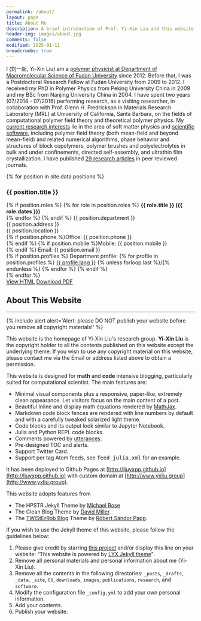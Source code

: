 ```yaml
---
permalink: /about/
layout: page
title: About Me
description: A brief introduction of Prof. Yi-Xin Liu and this website.
header-img: images/about.jpg
comments: false
modified: 2025-01-11
breadcrumbs: true
---
```


I (刘一新, Yi-Xin Liu) am a [polymer physicist at Department of Macromolecular Science of Fudan University](https://polymer.fudan.edu.cn/e1/db/c31500a385499/page.htm) since 2012.
Before that, I was a Postdoctoral Research Fellow at Fudan University from 2009 to 2012.
I received my PhD in Polymer Physics from Peking University China in 2009 and my BSc from Nanjing University China in 2004.
I have spent two years (07/2014 - 07/2016) performing research, as a visiting researcher, in collaboration with Prof. Glenn H. Fredrickson in Materials Research Laboratory (MRL) at University of California, Santa Barbara, on the fields of computational polymer field theory and theoretical polymer physics.
My [current research interests]({{site.url}}/research) lie in the area of soft matter physics and [scientific software]({{site.url}}/software), including polymer field theory (both mean-field and beyond mean-field) and related numerical algorithms, phase behavior and structures of block copolymers, polymer brushes and polyelectrolytes in bulk and under confinements, directed self-assembly, and ultrathin film crystallization.
I have published [29 research articles]({{site.url}}/publications) in peer reviewed journals.

<!--
{% include alert success='Announcement: A postdoc position is open in my group. Please contact me directly to apply.' %}
-->

<div class="position-grid">
  {% for position in site.data.positions %}
  <div class="position-card">
    <div class="position-info">
      <h3>{{ position.title }}</h3>
      <div class="position-details">
        {% if position.roles %}
          {% for role in position.roles %}
            <strong>{{ role.title }} ({{ role.dates }})</strong><br>
          {% endfor %}
        {% endif %}
        {{ position.department }}<br>
        {{ position.address }}<br>
        {{ position.location }}<br>
        {% if position.phone %}Office: {{ position.phone }}<br>{% endif %}
        {% if position.mobile %}Mobile: {{ position.mobile }}<br>{% endif %}
        Email: {{ position.email }}<br>
        {% if position.profiles %}
          Department profile: 
          {% for profile in position.profiles %}
            <a href="{{ profile.url }}">{{ profile.lang }}</a>
            {% unless forloop.last %}/{% endunless %}
          {% endfor %}
        {% endif %}
      </div>
    </div>
  </div>
  {% endfor %}
</div>

<div markdown="0">
    <a href="{{ site.url }}/cv/" class="btn btn-info">View HTML</a>
    <a href="{{ site.url }}/downloads/CV.pdf" class="btn btn-success">Download PDF</a>
</div>

## About This Website
-----

{% include alert alert='Alert:
    please DO NOT publish your website before you remove all copyright materials!' %}

This website is the homepage of Yi-Xin Liu's research group. **Yi-Xin Liu** is the copyright holder to all the contents published on this website except the underlying theme. If you wish to use any copyright material on this website, please contact me via the Email or address listed above to obtain a permission.

This website is designed for **math** and **code** intensive blogging, particularly suited for computational scientist. The main features are:

* Minimal visual components plus a responsive, paper-like, extremely clean appearance. Let visitors focus on the main content of a post.
* Beautiful Inline and display math equations rendered by [MathJax](https://www.mathjax.org/).
* Markdown code block fences are rendered with line numbers by default and with a carefully tweaked solarized light theme.
* Code blocks and its output look similar to Jupyter Notebook.
* Julia and Python REPL code blocks.
* Comments powered by [utterances](https://utteranc.es/).
* Pre-designed TOC and alerts.
* Support Twitter Card.
* Support per tag Atom feeds, see <samp>feed_julia.xml</samp> for an example.

It has been deployed to Github Pages at [http://liuyxpp.github.io](http://liuyxpp.github.io) with custom domain at [http://www.yxliu.group](http://www.yxliu.group).

This website adopts features from
* The HPSTR Jekyll Theme by [Michael Rose](https://github.com/mmistakes)
* The Clean Blog Theme by [David Miller](https://github.com/davidtmiller/).
* The [TWiStErRob Blog](http://www.twisterrob.net) Theme by [Róbert Sándor Papp](https://github.com/TWiStErRob/twisterrob.github.io).

If you wish to use the Jekyll theme of this website, please follow the guidelines below:

1. Please give credit by starring [this project](https://github.com/liuyxpp/liuyxpp.github.io) and/or display this line on your website: <q>This website is powered by [LYX Jekyll theme](https://github.com/liuyxpp/liuyxpp.github.io)</q>.
2. Remove all personal materials and personal information about me (Yi-Xin Liu).
3. Remove all the contents in the following directories: `_posts`, `_drafts`, `_data`, `_site`, `CV`, `downloads`, `images`, `publications`, `research`, and `software`.
4. Modify the configuration file `_config.yml` to add your own personal information.
5. Add your contents.
6. Publish your website.
